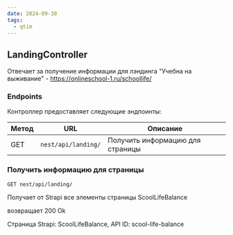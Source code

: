 ```yaml
---
date: 2024-09-30
tags:
  - qtim
---
```

## LandingController

Отвечает за получение информации для лэндинга "Учебна на выживание" - https://onlineschool-1.ru/schoollife/

### Endpoints

Контроллер предоставляет следующие эндпоинты:

| Метод | URL                 | Описание                         |
| ----- | ------------------- | -------------------------------- |
| GET   | `nest/api/landing/` | Получить информацию для страницы |

### Получить информацию для страницы

`GET nest/api/landing/`

Получает от Strapi все элементы страницы ScoolLifeBalance

возвращает 200 Ok

Страница Strapi: ScoolLifeBalance, API ID: scool-life-balance